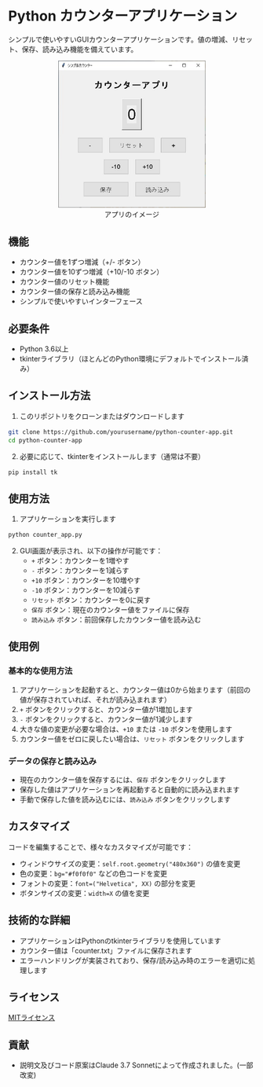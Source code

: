 # Python カウンターアプリケーション

シンプルで使いやすいGUIカウンターアプリケーションです。値の増減、リセット、保存、読み込み機能を備えています。

<p align="center">
  <img src="./image.jpg" alt="カウンターアプリのスクリーンショット" width="300">
<br>アプリのイメージ
</p>


## 機能

- カウンター値を1ずつ増減（+/- ボタン）
- カウンター値を10ずつ増減（+10/-10 ボタン）
- カウンター値のリセット機能
- カウンター値の保存と読み込み機能
- シンプルで使いやすいインターフェース

## 必要条件

- Python 3.6以上
- tkinterライブラリ（ほとんどのPython環境にデフォルトでインストール済み）

## インストール方法

1. このリポジトリをクローンまたはダウンロードします

```bash
git clone https://github.com/yourusername/python-counter-app.git
cd python-counter-app
```

2. 必要に応じて、tkinterをインストールします（通常は不要）

```bash
pip install tk
```

## 使用方法

1. アプリケーションを実行します

```bash
python counter_app.py
```

2. GUI画面が表示され、以下の操作が可能です：
   - `+` ボタン：カウンターを1増やす
   - `-` ボタン：カウンターを1減らす
   - `+10` ボタン：カウンターを10増やす
   - `-10` ボタン：カウンターを10減らす
   - `リセット` ボタン：カウンターを0に戻す
   - `保存` ボタン：現在のカウンター値をファイルに保存
   - `読み込み` ボタン：前回保存したカウンター値を読み込む

## 使用例

### 基本的な使用方法

1. アプリケーションを起動すると、カウンター値は0から始まります（前回の値が保存されていれば、それが読み込まれます）
2. `+` ボタンをクリックすると、カウンター値が1増加します
3. `-` ボタンをクリックすると、カウンター値が1減少します
4. 大きな値の変更が必要な場合は、`+10` または `-10` ボタンを使用します
5. カウンター値をゼロに戻したい場合は、`リセット` ボタンをクリックします

### データの保存と読み込み

- 現在のカウンター値を保存するには、`保存` ボタンをクリックします
- 保存した値はアプリケーションを再起動すると自動的に読み込まれます
- 手動で保存した値を読み込むには、`読み込み` ボタンをクリックします

## カスタマイズ

コードを編集することで、様々なカスタマイズが可能です：

- ウィンドウサイズの変更：`self.root.geometry("480x360")` の値を変更
- 色の変更：`bg="#f0f0f0"` などの色コードを変更
- フォントの変更：`font=("Helvetica", XX)` の部分を変更
- ボタンサイズの変更：`width=X` の値を変更

## 技術的な詳細

- アプリケーションはPythonのtkinterライブラリを使用しています
- カウンター値は「counter.txt」ファイルに保存されます
- エラーハンドリングが実装されており、保存/読み込み時のエラーを適切に処理します

## ライセンス

[MITライセンス](LICENSE)

## 貢献

- 説明文及びコード原案はClaude 3.7 Sonnetによって作成されました。(一部改変)
